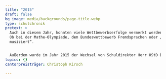```yaml
---
title: "2015"
draft: false
bg_image: media/backgrounds/page-title.webp
type: schulchronik
pretext: >
  Auch in diesem Jahr, konnten viele Wettbewerbserfolge vermerkt werden.
  Ob bei der Mathe-Olympiade, dem Bundeswettbewerb Fremdsprachen oder „Jugend
  musiziert“.


  Außerdem wurde im Jahr 2015 der Wechsel von Schuldirektor Herr OStD Dr. Müller zu Herr OStD Dr. Gorsler endgültig vollzogen.
topics: {}
cantorpreisträger: Christoph Kirsch

---
```

